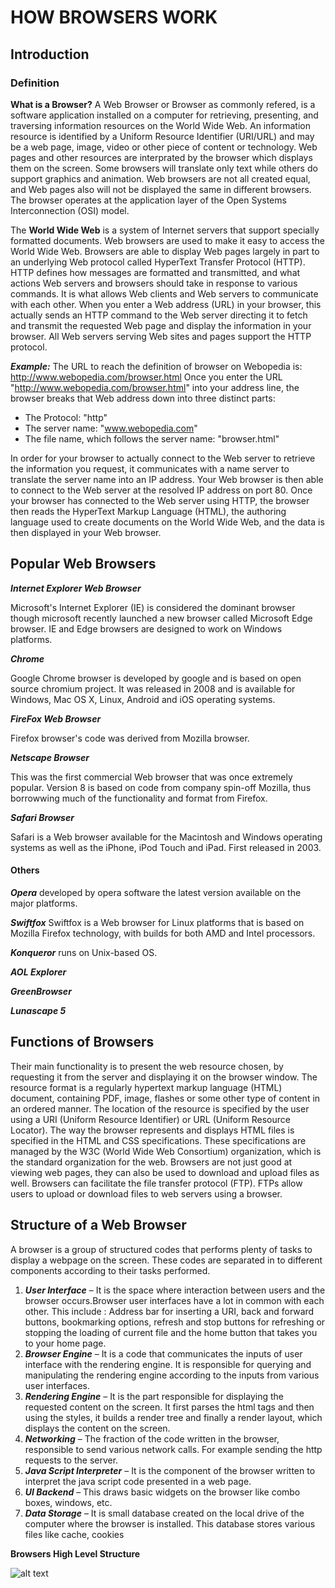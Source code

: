 # HOW BROWSERS WORK

## Introduction

### Definition
**What is a Browser?**
A Web Browser or Browser as commonly refered, is a software application installed on a computer for retrieving, presenting, and traversing information resources on the World Wide Web.
An information resource is identified by a Uniform Resource Identifier (URI/URL) and may be a web page, image, video or other piece of content or technology.
Web pages and other resources are interprated by the browser which displays them on the screen.
Some browsers will translate only text while others do support graphics and animation.
Web browsers are not all created equal, and Web pages also will not be displayed the same in different browsers.
The browser operates at the application layer of the Open Systems Interconnection (OSI) model.

The **World Wide Web** is a system of Internet servers that support specially formatted documents. Web browsers are used to make it easy to access the World Wide Web. Browsers are able to display Web pages largely in part to an underlying Web protocol called HyperText Transfer Protocol (HTTP). HTTP defines how messages are formatted and transmitted, and what actions Web servers and browsers should take in response to various commands. It is what allows Web clients and Web servers to communicate with each other. When you enter a Web address (URL) in your browser, this actually sends an HTTP command to the Web server directing it to fetch and transmit the requested Web page and display the information in your browser. All Web servers serving Web sites and pages support the HTTP protocol.

**_Example:_** The URL to reach the definition of browser on Webopedia is: http://www.webopedia.com/browser.html
Once you enter the URL "http://www.webopedia.com/browser.html" into your address line, the browser breaks that Web address down into three distinct parts:

* The Protocol: "http"
* The server name: "www.webopedia.com"
* The file name, which follows the server name: "browser.html"

In order for your browser to actually connect to the Web server to retrieve the information you request, it communicates with a name server to translate the server name into an IP address. Your Web browser is then able to connect to the Web server at the resolved IP address on port 80. Once your browser has connected to the Web server using HTTP, the browser then reads the HyperText Markup Language (HTML), the authoring language used to create documents on the World Wide Web, and the data is then displayed in your Web browser.

## Popular Web Browsers
**_Internet Explorer Web Browser_**

Microsoft's Internet Explorer (IE) is considered the dominant browser though microsoft recently launched a new browser called Microsoft Edge browser. IE and Edge browsers are designed to work on Windows platforms.

**_Chrome_**

Google Chrome browser is developed by google and is based on open source chromium project. It was released in 2008 and is available for Windows, Mac OS X, Linux, Android and iOS operating systems.

**_FireFox Web Browser_**

Firefox browser's code was derived from Mozilla browser.

**_Netscape Browser_**

This was the first commercial Web browser that was once extremely popular. Version 8 is based on code from company spin-off Mozilla, thus borrowwing much of the functionality and format from Firefox.

**_Safari Browser_**

Safari is a Web browser available for the Macintosh and Windows operating systems as well as the iPhone, iPod Touch and iPad. First released in 2003.

#### Others
**_Opera_** developed by opera software the latest version available on the major platforms.

**_Swiftfox_**
Swiftfox is a Web browser for Linux platforms that is based on Mozilla Firefox technology, with builds for both AMD and Intel processors.

**_Konqueror_** runs on Unix-based OS.

**_AOL Explorer_**

**_GreenBrowser_**

**_Lunascape 5_**


## Functions of Browsers
Their main functionality is to present the web resource chosen, by requesting it from the server and displaying it on the browser window.
The resource format is a regularly hypertext markup language (HTML) document, containing PDF, image, flashes or some other type of content in an ordered manner.
The location of the resource is specified by the user using a URI (Uniform Resource Identifier) or URL (Uniform Resource Locator).
The way the browser represents and displays HTML files is specified in the HTML and CSS specifications.
These specifications are managed by the W3C (World Wide Web Consortium) organization, which is the standard organization for the web.
Browsers are not just good at viewing web pages, they can also be used to download and upload files as well.
Browsers can facilitate the file transfer protocol (FTP).
FTPs allow users to upload or download files to web servers using a browser.

## Structure of a Web Browser
A browser is a group of structured codes that performs plenty of tasks to display a webpage on the screen. These codes are separated in to different components according to their tasks performed.

1. **_User Interface_** – It is the space where interaction between users and the browser occurs.Browser user interfaces have a lot in common with each other.
This include : Address bar for inserting a URI, back and forward buttons, bookmarking options, refresh and stop buttons for refreshing or stopping the loading of current file and the home button that takes you to your home page.
2. **_Browser Engine_** – It is a code that communicates the inputs of user interface with the rendering engine.
It is responsible for querying and manipulating the rendering engine according to the inputs from various user interfaces.
3. **_Rendering Engine_** – It is the part responsible for displaying the requested content on the screen.
It first parses the html tags and then using the styles, it builds a render tree and finally a render layout, which displays the content on the screen.
4. **_Networking_** – The fraction of the code written in the browser, responsible to send various network calls.
For example sending the http requests to the server.
5. **_Java Script Interpreter_** – It is the component of the browser written to interpret the java script code presented in a web page.
6. **_UI Backend_** – This draws basic widgets on the browser like combo boxes, windows, etc.
7. **_Data Storage_** – It is small database created on the local drive of the computer where the browser is installed.
This database stores various files like cache, cookies

**Browsers High Level Structure**

![alt text](https://github.com/cnzau/howBrowsersWork/structure.png "Browser Structure")
